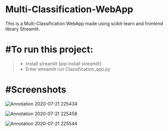 # Multi-Classification-WebApp

This is a Multi-Classification WebApp made using scikit-learn and frontend library Streamlit.

# #To run this project:
>- Install streamlit [pip install streamlit]
>- Enter streamlit run Classification_app.py

# #Screenshots

![Annotation 2020-07-21 225434](https://user-images.githubusercontent.com/61659345/88087481-9ac78c80-cba6-11ea-84d7-0ff2681ac423.png)


![Annotation 2020-07-21 225458](https://user-images.githubusercontent.com/61659345/88087628-d2cecf80-cba6-11ea-8de4-c49b71ee6876.png)


![Annotation 2020-07-21 225544](https://user-images.githubusercontent.com/61659345/88087694-eed27100-cba6-11ea-8eac-e998a3205504.png)
